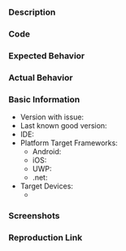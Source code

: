 ### Description

<!-- a general description goes here -->

### Code

<!-- a snippet of code that demonstrates the issue -->

### Expected Behavior

<!-- a general description of what was the expected behavior or result -->

### Actual Behavior

<!-- a general description of what really happened -->

### Basic Information

- Version with issue:  <!-- the version of library that has the issue -->
- Last known good version:  <!-- the version of library that still working -->
- IDE:  <!-- Visual Studio / Visual Studio for Mac / Visual Studio Code -->
- Platform Target Frameworks: <!-- all that apply, remove the platforms that aren't broken or haven't had any testing -->
  - Android: <!-- the version of the Android SDK you are compiling against, e.g. 7.1 --> 
  - iOS:  <!-- the version of the iOS SDK you are compiling against, e.g. 11.1 -->
  - UWP:  <!-- the version of the UWP SDK you are compiling against, e.g. 16299 --> 
  - .net:  <!-- the version of .Net you are building for, e.g. 2.5.0.280555 -->
- Target Devices:
  -   <!-- the devices that you noticed this on, e.g. iPhone X -->

### Screenshots

<!-- if the issue is a visual issue, please include screenshots showing the problem if possible -->

### Reproduction Link

<!-- please upload or provide a link to a reproduction case -->
